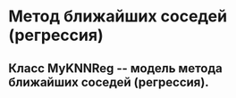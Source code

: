 # Метод ближайших соседей (регрессия)

## Класс MyKNNReg -- модель метода ближайших соседей (регрессия).